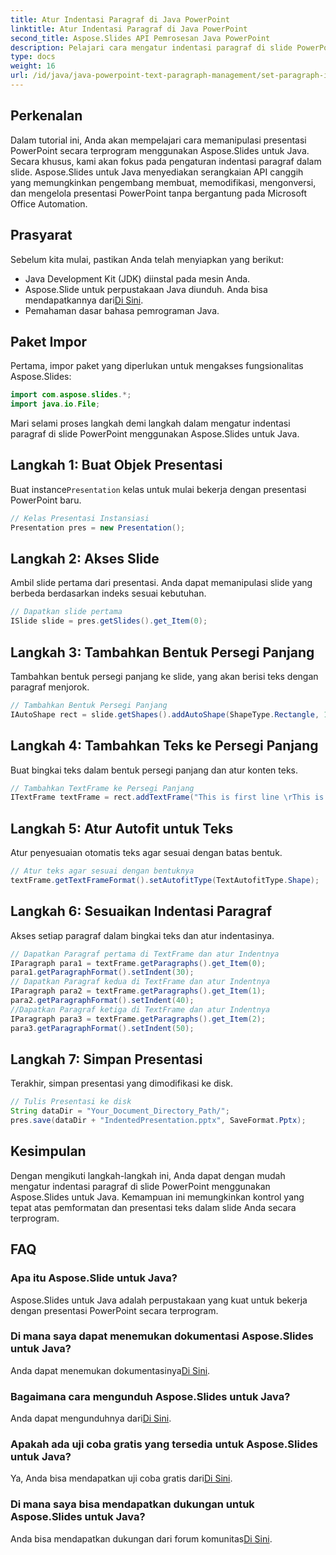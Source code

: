 ```yaml
---
title: Atur Indentasi Paragraf di Java PowerPoint
linktitle: Atur Indentasi Paragraf di Java PowerPoint
second_title: Aspose.Slides API Pemrosesan Java PowerPoint
description: Pelajari cara mengatur indentasi paragraf di slide PowerPoint secara terprogram menggunakan Aspose.Slides for Java. Sempurnakan format presentasi Anda dengan mudah.
type: docs
weight: 16
url: /id/java/java-powerpoint-text-paragraph-management/set-paragraph-indent-java-powerpoint/
---
```

## Perkenalan
Dalam tutorial ini, Anda akan mempelajari cara memanipulasi presentasi PowerPoint secara terprogram menggunakan Aspose.Slides untuk Java. Secara khusus, kami akan fokus pada pengaturan indentasi paragraf dalam slide. Aspose.Slides untuk Java menyediakan serangkaian API canggih yang memungkinkan pengembang membuat, memodifikasi, mengonversi, dan mengelola presentasi PowerPoint tanpa bergantung pada Microsoft Office Automation.
## Prasyarat
Sebelum kita mulai, pastikan Anda telah menyiapkan yang berikut:
- Java Development Kit (JDK) diinstal pada mesin Anda.
-  Aspose.Slide untuk perpustakaan Java diunduh. Anda bisa mendapatkannya dari[Di Sini](https://releases.aspose.com/slides/java/).
- Pemahaman dasar bahasa pemrograman Java.
## Paket Impor
Pertama, impor paket yang diperlukan untuk mengakses fungsionalitas Aspose.Slides:
```java
import com.aspose.slides.*;
import java.io.File;
```
Mari selami proses langkah demi langkah dalam mengatur indentasi paragraf di slide PowerPoint menggunakan Aspose.Slides untuk Java.
## Langkah 1: Buat Objek Presentasi
 Buat instance`Presentation` kelas untuk mulai bekerja dengan presentasi PowerPoint baru.
```java
// Kelas Presentasi Instansiasi
Presentation pres = new Presentation();
```
## Langkah 2: Akses Slide
Ambil slide pertama dari presentasi. Anda dapat memanipulasi slide yang berbeda berdasarkan indeks sesuai kebutuhan.
```java
// Dapatkan slide pertama
ISlide slide = pres.getSlides().get_Item(0);
```
## Langkah 3: Tambahkan Bentuk Persegi Panjang
Tambahkan bentuk persegi panjang ke slide, yang akan berisi teks dengan paragraf menjorok.
```java
// Tambahkan Bentuk Persegi Panjang
IAutoShape rect = slide.getShapes().addAutoShape(ShapeType.Rectangle, 100, 100, 500, 150);
```
## Langkah 4: Tambahkan Teks ke Persegi Panjang
Buat bingkai teks dalam bentuk persegi panjang dan atur konten teks.
```java
// Tambahkan TextFrame ke Persegi Panjang
ITextFrame textFrame = rect.addTextFrame("This is first line \rThis is second line \rThis is third line");
```
## Langkah 5: Atur Autofit untuk Teks
Atur penyesuaian otomatis teks agar sesuai dengan batas bentuk.
```java
// Atur teks agar sesuai dengan bentuknya
textFrame.getTextFrameFormat().setAutofitType(TextAutofitType.Shape);
```
## Langkah 6: Sesuaikan Indentasi Paragraf
Akses setiap paragraf dalam bingkai teks dan atur indentasinya.
```java
// Dapatkan Paragraf pertama di TextFrame dan atur Indentnya
IParagraph para1 = textFrame.getParagraphs().get_Item(0);
para1.getParagraphFormat().setIndent(30);
// Dapatkan Paragraf kedua di TextFrame dan atur Indentnya
IParagraph para2 = textFrame.getParagraphs().get_Item(1);
para2.getParagraphFormat().setIndent(40);
//Dapatkan Paragraf ketiga di TextFrame dan atur Indentnya
IParagraph para3 = textFrame.getParagraphs().get_Item(2);
para3.getParagraphFormat().setIndent(50);
```
## Langkah 7: Simpan Presentasi
Terakhir, simpan presentasi yang dimodifikasi ke disk.
```java
// Tulis Presentasi ke disk
String dataDir = "Your_Document_Directory_Path/";
pres.save(dataDir + "IndentedPresentation.pptx", SaveFormat.Pptx);
```
## Kesimpulan
Dengan mengikuti langkah-langkah ini, Anda dapat dengan mudah mengatur indentasi paragraf di slide PowerPoint menggunakan Aspose.Slides untuk Java. Kemampuan ini memungkinkan kontrol yang tepat atas pemformatan dan presentasi teks dalam slide Anda secara terprogram.

## FAQ
### Apa itu Aspose.Slide untuk Java?
Aspose.Slides untuk Java adalah perpustakaan yang kuat untuk bekerja dengan presentasi PowerPoint secara terprogram.
### Di mana saya dapat menemukan dokumentasi Aspose.Slides untuk Java?
 Anda dapat menemukan dokumentasinya[Di Sini](https://reference.aspose.com/slides/java/).
### Bagaimana cara mengunduh Aspose.Slides untuk Java?
 Anda dapat mengunduhnya dari[Di Sini](https://releases.aspose.com/slides/java/).
### Apakah ada uji coba gratis yang tersedia untuk Aspose.Slides untuk Java?
 Ya, Anda bisa mendapatkan uji coba gratis dari[Di Sini](https://releases.aspose.com/).
### Di mana saya bisa mendapatkan dukungan untuk Aspose.Slides untuk Java?
 Anda bisa mendapatkan dukungan dari forum komunitas[Di Sini](https://forum.aspose.com/c/slides/11).